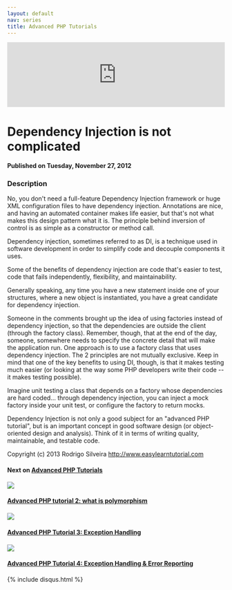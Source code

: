 ```yaml
---
layout: default
nav: series
title: Advanced PHP Tutorials
---
```


<div class="container">
    <div class="row mt grid">
        <div class="mt"></div>
        <div class="row" style="margin-bottom: 20px;">
            <div class="col-sm-push-1 col-sm-10 col-md-push-2 col-md-8">
                <div class="video-container">
                    <iframe width="100%" src="https://www.youtube.com/embed/fKDxVx1nO2w" frameborder="0" allowfullscreen></iframe>
                </div>
            </div>
            <div class="clearfix"></div>
            <div class="col-md-8">
                <h1>Dependency Injection is not complicated</h1>
                <h4>Published on Tuesday, November 27, 2012</h4>
                <h3>Description</h3>
                <p>No, you don't need a full-feature Dependency Injection framework or huge XML configuration files to have dependency injection. Annotations are nice, and having an automated container makes life easier, but that's not what makes this design pattern what it is. The principle behind inversion of control is as simple as a constructor or method call.

 Dependency injection, sometimes referred to as DI, is a technique used in software development in order to simplify code and decouple components it uses.

Some of the benefits of dependency injection are code that's easier to test, code that fails independently, flexibility, and maintainability.

Generally speaking, any time you have a new statement inside one of your structures, where a new object is instantiated, you have a great candidate for dependency injection.

Someone in the comments brought up the idea of using factories instead of dependency injection, so that the dependencies are outside the client (through the factory class). Remember, though, that at the end of the day, someone, somewhere needs to specify the concrete detail that will make the application run. One approach is to use a factory class that uses dependency injection. The 2 principles are not mutually exclusive. Keep in mind that one of the key benefits to using DI, though, is that it makes testing much easier (or looking at the way some PHP developers write their code -- it makes testing possible). 

Imagine unit testing a class that depends on a factory whose dependencies are hard coded... through dependency injection, you can inject a mock factory inside your unit test, or configure the factory to return mocks.

Dependency Injection is not only a good subject for an "advanced PHP tutorial", but is an important concept in good software design (or object-oriented design and analysis). Think of it in terms of writing quality, maintainable, and testable code.

Copyright (c) 2013 Rodrigo Silveira http://www.easylearntutorial.com</p>
            </div>
            <div class="col-md-4">
                <h4>Next on <a href="/series/advanced-php-tutorials">Advanced PHP Tutorials</a></h4><div class="row" style="margin-bottom: 20px">
            <div class="col-md-6">
                <a href="/series/advanced-php-tutorials/advanced-php-tutorial-2-what-is-polymorphism">
                    <img src="/img/blank.gif" data-echo="https://i.ytimg.com/vi/4WK-Q0d2o48/hqdefault.jpg" class="img-responsive" />
                </a>
            </div>
            <div class="col-md-6">
                <h4>
                    <a href="/series/advanced-php-tutorials/advanced-php-tutorial-2-what-is-polymorphism">Advanced PHP tutorial 2: what is polymorphism</a>
                </h4>
            </div>
        </div><div class="row" style="margin-bottom: 20px">
            <div class="col-md-6">
                <a href="/series/advanced-php-tutorials/advanced-php-tutorial-3-exception-handling">
                    <img src="/img/blank.gif" data-echo="https://i.ytimg.com/vi/sPHuhQOxisg/hqdefault.jpg" class="img-responsive" />
                </a>
            </div>
            <div class="col-md-6">
                <h4>
                    <a href="/series/advanced-php-tutorials/advanced-php-tutorial-3-exception-handling">Advanced PHP Tutorial 3: Exception Handling</a>
                </h4>
            </div>
        </div><div class="row" style="margin-bottom: 20px">
            <div class="col-md-6">
                <a href="/series/advanced-php-tutorials/advanced-php-tutorial-4-exception-handling-error-reporting">
                    <img src="/img/blank.gif" data-echo="https://i.ytimg.com/vi/SGrZaGMTZRA/hqdefault.jpg" class="img-responsive" />
                </a>
            </div>
            <div class="col-md-6">
                <h4>
                    <a href="/series/advanced-php-tutorials/advanced-php-tutorial-4-exception-handling-error-reporting">Advanced PHP Tutorial 4: Exception Handling & Error Reporting</a>
                </h4>
            </div>
        </div>
            </div>
            <div class="col-md-8">
                {% include disqus.html %}
            </div>
        </div>
    </div>
    <div class="row mt grid"></div>
</div>
